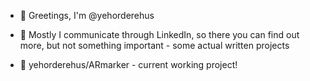 - 👋 Greetings, I'm @yehorderehus

- 🌟 Mostly I communicate through LinkedIn, so there you can find out more, but not something important - some actual written projects

- 🐸 yehorderehus/ARmarker - current working project!

<!---
yehorderehus/yehorderehus is a ✨ special ✨ repository because its `README.md` (this file) appears on your GitHub profile.
You can click the Preview link to take a look at your changes.
--->
